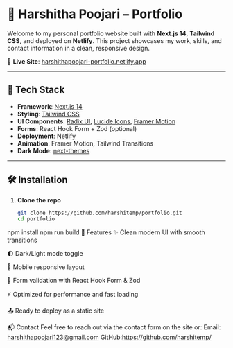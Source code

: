 # 💼 Harshitha Poojari – Portfolio

Welcome to my personal portfolio website built with **Next.js 14**, **Tailwind CSS**, and deployed on **Netlify**. This project showcases my work, skills, and contact information in a clean, responsive design.

🔗 **Live Site**: [harshithapoojari-portfolio.netlify.app](https://harshithapoojari-portfolio.netlify.app)

---

## 🚀 Tech Stack

- **Framework**: [Next.js 14](https://nextjs.org/)
- **Styling**: [Tailwind CSS](https://tailwindcss.com/)
- **UI Components**: [Radix UI](https://www.radix-ui.com/), [Lucide Icons](https://lucide.dev/), [Framer Motion](https://www.framer.com/motion/)
- **Forms**: React Hook Form + Zod (optional)
- **Deployment**: [Netlify](https://www.netlify.com/)
- **Animation**: Framer Motion, Tailwind Transitions
- **Dark Mode**: [next-themes](https://github.com/pacocoursey/next-themes)

---

## 🛠️ Installation

1. **Clone the repo**
   ```bash
   git clone https://github.com/harshitemp/portfolio.git
   cd portfolio
npm install
npm run build
🌙 Features
✨ Clean modern UI with smooth transitions

🌓 Dark/Light mode toggle

📱 Mobile responsive layout

🧠 Form validation with React Hook Form & Zod

⚡ Optimized for performance and fast loading

📤 Ready to deploy as a static site

📬 Contact
Feel free to reach out via the contact form on the site or:
Email: harshithapoojari123@gmail.com
GitHub:https://github.com/harshitemp/

